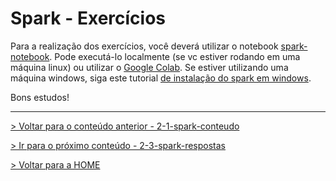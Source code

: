 # Spark - Exercícios

Para a realização dos exercícios, você deverá utilizar o notebook [spark-notebook](spark-notebook.ipynb). Pode executá-lo localmente (se vc estiver rodando em uma máquina linux) ou utilizar o [Google Colab](https://colab.research.google.com). Se estiver utilizando uma máquina windows, siga este tutorial [de instalação do spark em windows](https://sparkbyexamples.com/pyspark/how-to-install-and-run-pyspark-on-windows/).

Bons estudos!

---

[> Voltar para o conteúdo anterior - 2-1-spark-conteudo](2-1-spark-conteudo.md)

[> Ir para o próximo conteúdo - 2-3-spark-respostas](2-3-spark-respostas.md)

[> Voltar para a HOME](../README.md)